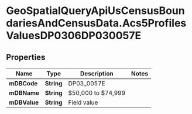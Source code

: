 # GeoSpatialQueryApiUsCensusBoundariesAndCensusData.Acs5ProfilesValuesDP0306DP030057E

## Properties

Name | Type | Description | Notes
------------ | ------------- | ------------- | -------------
**mDBCode** | **String** | DP03_0057E | 
**mDBName** | **String** | $50,000 to $74,999 | 
**mDBValue** | **String** | Field value | 


